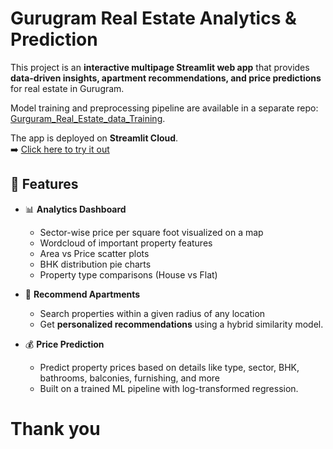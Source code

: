 #  Gurugram Real Estate Analytics & Prediction

This project is an **interactive multipage Streamlit web app** that provides **data-driven insights, apartment recommendations, and price predictions** for real estate in Gurugram.

Model training and preprocessing pipeline are available in a separate repo: [Gurguram_Real_Estate_data_Training](https://github.com/nikhilthedatadetective-commits/Gurguram_Real_Estate_data_Training).  

The app is deployed on **Streamlit Cloud**.  
➡️ [Click here to try it out](https://gurguramrealestate.streamlit.app/)

## 🚀 Features

- 📊 **Analytics Dashboard**
  - Sector-wise price per square foot visualized on a map
  - Wordcloud of important property features
  - Area vs Price scatter plots
  - BHK distribution pie charts
  - Property type comparisons (House vs Flat)

- 🧭 **Recommend Apartments**
  - Search properties within a given radius of any location
  - Get **personalized recommendations** using a hybrid similarity model.

- 💰 **Price Prediction**
  - Predict property prices based on details like type, sector, BHK, bathrooms, balconies, furnishing, and more
  - Built on a trained ML pipeline with log-transformed regression.

# Thank you

